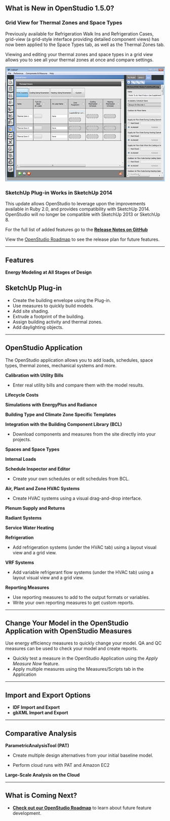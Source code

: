 
## What is New in OpenStudio 1.5.0?

### Grid View for Thermal Zones and Space Types
Previously available for Refrigeration Walk Ins and Refrigeration Cases, grid-view (a grid-style interface providing detailed component views) has now been applied to the Space Types tab, as well as the Thermal Zones tab.

Viewing and editing your thermal zones and space types in a grid view allows you to see all your thermal zones at once and compare settings. 

![Opening Screen](../../img/features/grid_thumb.png "Grid View example")

### SketchUp Plug-in Works in SketchUp 2014
This update allows OpenStudio to leverage upon the improvements available in Ruby 2.0, and provides compatibility with SketchUp 2014. OpenStudio will no longer be compatible with SketchUp 2013 or SketchUp 8. 

For the full list of added features go to the [__Release Notes on GitHub__](http://github.com/NREL/OpenStudio/releases)

View the [OpenStudio Roadmap](roadmap.md) to see the release plan for future features.

____________________________

## Features

__Energy Modeling at All Stages of Design__

## SketchUp Plug-in

* Create the building envelope using the Plug-in.
* Use measures to quickly build models. 
* Add site shading.
* Extrude a footprint of the building.
* Assign building activity and thermal zones.
* Add daylighting objects.

____________________________


## OpenStudio Application
The OpenStudio application allows you to add loads, schedules, space types, thermal zones, mechanical systems and more.

__Calibration with Utility Bills__
  
  * Enter real utility bills and compare them with the model results. 
   
 __Lifecycle Costs__
 
__Simulations with EnergyPlus and Radiance__

__Building Type and Climate Zone Specific Templates__

__Integration with the Building Component Library (BCL)__

  * Download components and measures from the site directly into your projects.
 
__Spaces and Space Types__ 

__Internal Loads__

__Schedule Inspector and Editor__

  * Create your own schedules or edit schedules from BCL.  
  
__Air, Plant and Zone HVAC Systems__

  * Create HVAC systems using a visual drag-and-drop interface.
  
__Plenum Supply and Returns__
  
__Radiant Systems__

__Service Water Heating__

__Refrigeration__

  * Add refrigeration systems (under the HVAC tab) using a layout visual view and a grid view.
  
__VRF Systems__

* Add variable refrigerant flow systems (under the HVAC tab) using a layout visual view and a grid view.

__Reporting Measures__

* Use reporting measures to add to the output formats or variables. 
* Write your own reporting measures to get custom reports.

____________________________

## Change Your Model in the OpenStudio Application with OpenStudio Measures
Use energy efficiency measures to quickly change your model. QA and QC measures can be used to check your model and create reports.

* Quickly test a measure in the OpenStudio Application using the _Apply Measure Now_ feature.
* Apply multiple measures using the Measures/Scripts tab in the Application

____________________________

## Import and Export Options
* __IDF Import and Export__
* __gbXML Import and Export__

____________________________

## Comparative Analysis
 __ParametricAnalysisTool (PAT)__

* Create multiple design alternatives from your initial baseline model.

* Perform cloud runs with PAT and Amazon EC2

__Large-Scale Analysis on the Cloud__


____________________________
 
## What is Coming Next?   
* [__Check out our OpenStudio Roadmap__](roadmap.md) to learn about future feature development.



